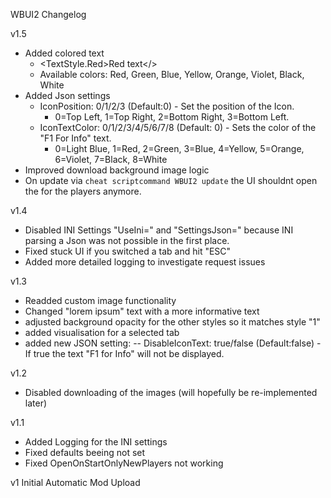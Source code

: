 WBUI2 Changelog

v1.5
- Added colored text
	- <TextStyle.Red>Red text</>
	- Available colors: Red, Green, Blue, Yellow, Orange, Violet, Black, White
- Added Json settings
	- IconPosition: 0/1/2/3 (Default:0) - Set the position of the Icon.
		- 0=Top Left, 1=Top Right, 2=Bottom Right, 3=Bottom Left.
	- IconTextColor: 0/1/2/3/4/5/6/7/8 (Default: 0) - Sets the color of the "F1 For Info" text.
		- 0=Light Blue, 1=Red, 2=Green, 3=Blue, 4=Yellow, 5=Orange, 6=Violet, 7=Black, 8=White
- Improved download background image logic
- On update via `cheat scriptcommand WBUI2 update` the UI shouldnt open the for the players anymore.

v1.4
- Disabled INI Settings "UseIni=" and "SettingsJson=" because INI parsing a Json was not possible in the first place.
- Fixed stuck UI if you switched a tab and hit "ESC"
- Added more detailed logging to investigate request issues

v1.3
- Readded custom image functionality
- Changed "lorem ipsum" text with a more informative text
- adjusted background opacity for the other styles so it matches style "1"
- added visualisation for a selected tab
- added new JSON setting:
-- DisableIconText: true/false (Default:false) - If true the text "F1 for Info" will not be displayed.

v1.2
- Disabled downloading of the images (will hopefully be re-implemented later)


v1.1
- Added Logging for the INI settings
- Fixed defaults beeing not set
- Fixed OpenOnStartOnlyNewPlayers not working


v1
Initial Automatic Mod Upload
